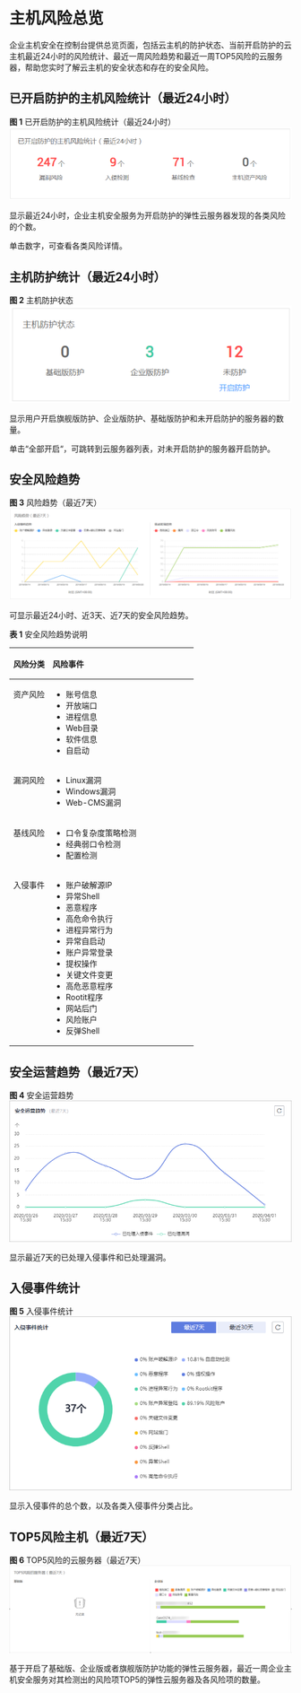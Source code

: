 # 主机风险总览<a name="hss_01_0048"></a>

企业主机安全在控制台提供总览页面，包括云主机的防护状态、当前开启防护的云主机最近24小时的风险统计、最近一周风险趋势和最近一周TOP5风险的云服务器，帮助您实时了解云主机的安全状态和存在的安全风险。

## 已开启防护的主机风险统计（最近24小时）<a name="section16331151653114"></a>

**图 1**  已开启防护的主机风险统计（最近24小时）<a name="fig1039820121859"></a>  
![](figures/已开启防护的主机风险统计（最近24小时）.png "已开启防护的主机风险统计（最近24小时）")

显示最近24小时，企业主机安全服务为开启防护的弹性云服务器发现的各类风险的个数。

单击数字，可查看各类风险详情。

## 主机防护统计（最近24小时）<a name="section399119612310"></a>

**图 2**  主机防护状态<a name="fig10527140750"></a>  
![](figures/主机防护状态.png "主机防护状态")

显示用户开启旗舰版防护、企业版防护、基础版防护和未开启防护的服务器的数量。

单击“全部开启“，可跳转到云服务器列表，对未开启防护的服务器开启防护。

## 安全风险趋势<a name="section13575181911319"></a>

**图 3**  风险趋势（最近7天）<a name="fig780715366617"></a>  
![](figures/风险趋势（最近7天）.png "风险趋势（最近7天）")

可显示最近24小时、近3天、近7天的安全风险趋势。

**表 1**  安全风险趋势说明

<a name="table88691587216"></a>
<table><thead align="left"><tr id="row1786913581726"><th class="cellrowborder" valign="top" width="21.27%" id="mcps1.2.3.1.1"><p id="p18869858429"><a name="p18869858429"></a><a name="p18869858429"></a>风险分类</p>
</th>
<th class="cellrowborder" valign="top" width="78.73%" id="mcps1.2.3.1.2"><p id="p8869155812210"><a name="p8869155812210"></a><a name="p8869155812210"></a>风险事件</p>
</th>
</tr>
</thead>
<tbody><tr id="row108696581228"><td class="cellrowborder" valign="top" width="21.27%" headers="mcps1.2.3.1.1 "><p id="p8869155811217"><a name="p8869155811217"></a><a name="p8869155811217"></a>资产风险</p>
</td>
<td class="cellrowborder" valign="top" width="78.73%" headers="mcps1.2.3.1.2 "><a name="ul145214101249"></a><a name="ul145214101249"></a><ul id="ul145214101249"><li>账号信息</li><li>开放端口</li><li>进程信息</li><li>Web目录</li><li>软件信息</li><li>自启动</li></ul>
</td>
</tr>
<tr id="row158697585216"><td class="cellrowborder" valign="top" width="21.27%" headers="mcps1.2.3.1.1 "><p id="p78693583218"><a name="p78693583218"></a><a name="p78693583218"></a>漏洞风险</p>
</td>
<td class="cellrowborder" valign="top" width="78.73%" headers="mcps1.2.3.1.2 "><a name="ul1065710255415"></a><a name="ul1065710255415"></a><ul id="ul1065710255415"><li>Linux漏洞</li><li>Windows漏洞</li><li>Web-CMS漏洞</li></ul>
</td>
</tr>
<tr id="row9869058123"><td class="cellrowborder" valign="top" width="21.27%" headers="mcps1.2.3.1.1 "><p id="p198701581727"><a name="p198701581727"></a><a name="p198701581727"></a>基线风险</p>
</td>
<td class="cellrowborder" valign="top" width="78.73%" headers="mcps1.2.3.1.2 "><a name="ul1277515303412"></a><a name="ul1277515303412"></a><ul id="ul1277515303412"><li>口令复杂度策略检测</li><li>经典弱口令检测</li><li>配置检测</li></ul>
</td>
</tr>
<tr id="row5203291439"><td class="cellrowborder" valign="top" width="21.27%" headers="mcps1.2.3.1.1 "><p id="p5216291737"><a name="p5216291737"></a><a name="p5216291737"></a>入侵事件</p>
</td>
<td class="cellrowborder" valign="top" width="78.73%" headers="mcps1.2.3.1.2 "><a name="ul148791338848"></a><a name="ul148791338848"></a><ul id="ul148791338848"><li>账户破解源IP</li><li>异常Shell</li><li>恶意程序</li><li>高危命令执行</li><li>进程异常行为</li><li>异常自启动</li><li>账户异常登录</li><li>提权操作</li><li>关键文件变更</li><li>高危恶意程序</li><li>Rootit程序</li><li>网站后门</li><li>风险账户</li><li>反弹Shell</li></ul>
</td>
</tr>
</tbody>
</table>

## 安全运营趋势（最近7天）<a name="section118417312713"></a>

**图 4**  安全运营趋势<a name="fig66881497810"></a>  
![](figures/安全运营趋势.png "安全运营趋势")

显示最近7天的已处理入侵事件和已处理漏洞。

## 入侵事件统计<a name="section113691761998"></a>

**图 5**  入侵事件统计<a name="fig1598618281497"></a>  
![](figures/入侵事件统计.png "入侵事件统计")

显示入侵事件的总个数，以及各类入侵事件分类占比。

## TOP5风险主机（最近7天）<a name="s672c78eefc9e4dcf81cba3bb8624aa41"></a>

**图 6**  TOP5风险的云服务器（最近7天）<a name="fig3254858363"></a>  
![](figures/TOP5风险的云服务器（最近7天）.png "TOP5风险的云服务器（最近7天）")

基于开启了基础版、企业版或者旗舰版防护功能的弹性云服务器，最近一周企业主机安全服务对其检测出的风险项TOP5的弹性云服务器及各风险项的数量。

